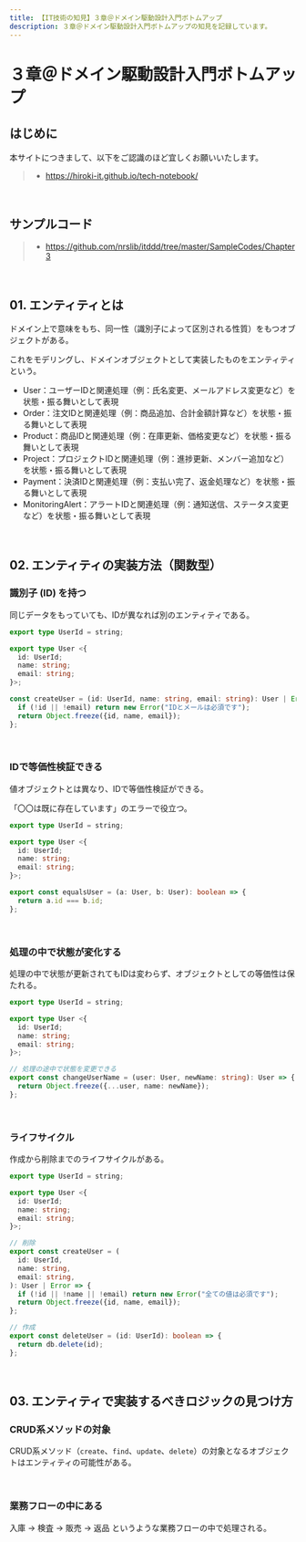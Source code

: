 ```yaml
---
title: 【IT技術の知見】３章＠ドメイン駆動設計入門ボトムアップ
description: ３章＠ドメイン駆動設計入門ボトムアップの知見を記録しています。
---
```


# ３章＠ドメイン駆動設計入門ボトムアップ

## はじめに

本サイトにつきまして、以下をご認識のほど宜しくお願いいたします。

> - https://hiroki-it.github.io/tech-notebook/

<br>

## サンプルコード

> - https://github.com/nrslib/itddd/tree/master/SampleCodes/Chapter3

<br>

## 01. エンティティとは

ドメイン上で意味をもち、同一性（識別子によって区別される性質）をもつオブジェクトがある。

これをモデリングし、ドメインオブジェクトとして実装したものをエンティティという。

- User：ユーザーIDと関連処理（例：氏名変更、メールアドレス変更など）を状態・振る舞いとして表現
- Order：注文IDと関連処理（例：商品追加、合計金額計算など）を状態・振る舞いとして表現
- Product：商品IDと関連処理（例：在庫更新、価格変更など）を状態・振る舞いとして表現
- Project：プロジェクトIDと関連処理（例：進捗更新、メンバー追加など）を状態・振る舞いとして表現
- Payment：決済IDと関連処理（例：支払い完了、返金処理など）を状態・振る舞いとして表現
- MonitoringAlert：アラートIDと関連処理（例：通知送信、ステータス変更など）を状態・振る舞いとして表現

<br>

## 02. エンティティの実装方法（関数型）

### 識別子 (ID) を持つ

同じデータをもっていても、IDが異なれば別のエンティティである。

```typescript
export type UserId = string;

export type User <{
  id: UserId;
  name: string;
  email: string;
}>;
```

```typescript
const createUser = (id: UserId, name: string, email: string): User | Error => {
  if (!id || !email) return new Error("IDとメールは必須です");
  return Object.freeze({id, name, email});
};
```

<br>

### IDで等価性検証できる

値オブジェクトとは異なり、IDで等価性検証ができる。

「〇〇は既に存在しています」のエラーで役立つ。

```typescript
export type UserId = string;

export type User <{
  id: UserId;
  name: string;
  email: string;
}>;
```

```typescript
export const equalsUser = (a: User, b: User): boolean => {
  return a.id === b.id;
};
```

<br>

### 処理の中で状態が変化する

処理の中で状態が更新されてもIDは変わらず、オブジェクトとしての等価性は保たれる。

```typescript
export type UserId = string;

export type User <{
  id: UserId;
  name: string;
  email: string;
}>;
```

```typescript
// 処理の途中で状態を変更できる
export const changeUserName = (user: User, newName: string): User => {
  return Object.freeze({...user, name: newName});
};
```

<br>

### ライフサイクル

作成から削除までのライフサイクルがある。

```typescript
export type UserId = string;

export type User <{
  id: UserId;
  name: string;
  email: string;
}>;
```

```typescript
// 削除
export const createUser = (
  id: UserId,
  name: string,
  email: string,
): User | Error => {
  if (!id || !name || !email) return new Error("全ての値は必須です");
  return Object.freeze({id, name, email});
};

// 作成
export const deleteUser = (id: UserId): boolean => {
  return db.delete(id);
};
```

<br>

## 03. エンティティで実装するべきロジックの見つけ方

### CRUD系メソッドの対象

CRUD系メソッド（`create`、`find`、`update`、`delete`）の対象となるオブジェクトはエンティティの可能性がある。

<br>

### 業務フローの中にある

入庫 → 検査 → 販売 → 返品 というような業務フローの中で処理される。

<br>
